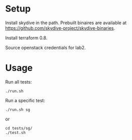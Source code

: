 Setup
=====

Install skydive in the path. 
Prebuilt binaires are available at https://github.com/skydive-project/skydive-binaries.

Install terraform 0.8.

Source openstack credentials for lab2.

Usage
=====

Run all tests:

    ./run.sh

Run a specific test:

    ./run.sh sg

or

    cd tests/sg/
    ./test.sh
